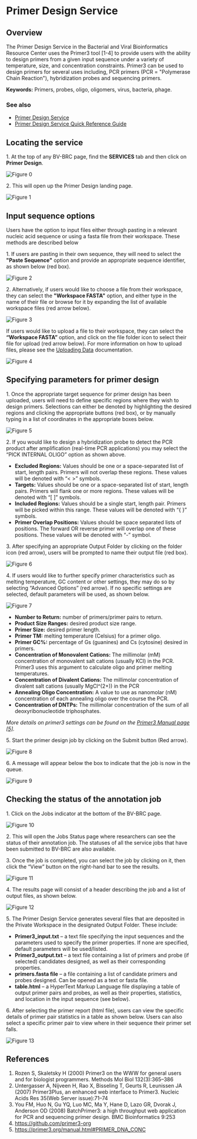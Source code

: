 # Primer Design Service

## Overview

The Primer Design Service in the Bacterial and Viral Bioinformatics Resource Center uses the Primer3 tool [1-4] to provide users with the ability to design primers from a given input sequence under a variety of temperature, size, and concentration constraints. Primer3 can be used to design primers for several uses including, PCR primers (PCR = "Polymerase Chain Reaction"), hybridization probes and sequencing primers. 

**Keywords:** Primers, probes, oligo, oligomers, virus, bacteria, phage.
 
### See also
* [Primer Design Service](https://bv-brc.org/app/PrimerDesign)
* [Primer Design Service Quick Reference Guide](/quick_references/services/primer_design_service)

## Locating the service

1\. At the top of any BV-BRC page, find the **SERVICES** tab and then click on **Primer Design**. 
 
![Figure 0](./images/Picture0.png "Figure 0")

2\. This will open up the Primer Design landing page. 

![Figure 1](./images/Picture1.png "Figure 1")

## Input sequence options

Users have the option to input files either through pasting in a relevant nucleic acid sequence or using a fasta file from their workspace. These methods are described below

1\. If users are pasting in their own sequence, they will need to select the **"Paste Sequence"** option and provide an appropriate sequence identifier, as shown below (red box). 

![Figure 2](./images/Picture2.png "Figure 2")

2\. Alternatively, if users would like to choose a file from their workspace, they can select the **"Workspace FASTA"** option, and either type in the name of their file or browse for it by expanding the list of available workspace files (red arrow below). 

![Figure 3](./images/Picture3.png "Figure 3")

If users would like to upload a file to their workspace, they can select the **“Workspace FASTA”** option, and click on the file folder icon to select their file for upload (red arrow below). For more information on how to upload files, please see the [Uploading Data](/quick_references/workspaces/data_upload) documentation. 

![Figure 4](./images/Picture4.png "Figure 4")

## Specifying parameters for primer design

1\. Once the appropriate target sequence for primer design has been uploaded, users will need to define specific regions where they wish to design primers. Selections can either be denoted by highlighting the desired regions and clicking the appropriate buttons (red box), or by manually typing in a list of coordinates in the appropriate boxes below. 

![Figure 5](./images/Picture5.png "Figure 5")

2\.	If you would like to design a hybridization probe to detect the PCR product after amplification (real-time PCR applications) you may select the “PICK INTERNAL OLIGO” option as shown above. 

* **Excluded Regions:** Values should be one or a space-separated list of start, length pairs. Primers will not overlap these regions. These values will be denoted with “< >” symbols.
* **Targets:** Values should be one or a space-separated list of start, length pairs. Primers will flank one or more regions. These values will be denoted with “[ ]” symbols.
* **Included Regions:** Values should be a single start, length pair. Primers will be picked within this range. These values will be denoted with “{ }” symbols.
* **Primer Overlap Positions:** Values should be space separated lists of positions. The forward OR reverse primer will overlap one of these positions. These values will be denoted with “-” symbol. 

3\.	After specifying an appropriate Output Folder by clicking on the folder icon (red arrow), users will be prompted to name their output file (red box). 

![Figure 6](./images/Picture6.png "Figure 6")

4\.	If users would like to further specify primer characteristics such as melting temperature, GC content or other settings, they may do so by selecting “Advanced Options” (red arrow). If no specific settings are selected, default parameters will be used, as shown below. 

![Figure 7](./images/Picture7.png "Figure 7")

* **Number to Return:** number of primers/primer pairs to return. 
* **Product Size Ranges:** desired product size range. 
* **Primer Size:** desired primer length. 
* **Primer TM:** melting temperature (Celsius) for a primer oligo.  
* **Primer GC%:** percentage of Gs (guanines) and Cs (cytosine) desired in primers.
* **Concentration of Monovalent Cations:** The millimolar (mM) concentration of monovalent salt cations (usually KCl) in the PCR. Primer3 uses this argument to calculate oligo and primer melting temperatures.
* **Concentration of Divalent Cations:** The millimolar concentration of divalent salt cations (usually MgCl^(2+)) in the PCR
* **Annealing Oligo Concentration:** A value to use as nanomolar (nM) concentration of each annealing oligo over the course the PCR.
* **Concentration of DNTPs:** The millimolar concentration of the sum of all deoxyribonucleotide triphosphates.

*More details on primer3 settings can be found on the [Primer3 Manual page [5]](https://primer3.org/manual.html#PRIMER_DNA_CONC).*

5\.	Start the primer design job by clicking on the Submit button (Red arrow). 

![Figure 8](./images/Picture8.png "Figure 8")

6\.	A message will appear below the box to indicate that the job is now in the queue. 

![Figure 9](./images/Picture9.png "Figure 9")

## Checking the status of the annotation job

1\.	Click on the Jobs indicator at the bottom of the BV-BRC page.

![Figure 10](./images/Picture10.png "Figure 10")

2\.	This will open the Jobs Status page where researchers can see the status of their annotation job. The statuses of all the service jobs that have been submitted to BV-BRC are also available. 

3\.	Once the job is completed, you can select the job by clicking on it, then click the “View” button on the right-hand bar to see the results. 

![Figure 11](./images/Picture11.png "Figure 11")

4\.	The results page will consist of a header describing the job and a list of output files, as shown below. 

![Figure 12](./images/Picture12.png "Figure 12")


5\.	The Primer Design Service generates several files that are deposited in the Private Workspace in the designated Output Folder. These include:
* **Primer3_input.txt** – a text file specifying the input sequences and the parameters used to specify the primer properties. If none are specified, default parameters will be used/listed. 
* **Primer3_output.txt** – a text file containing a list of primers and probe (if selected) candidates designed, as well as their corresponding properties. 
* **primers.fasta file** – a file containing a list of candidate primers and probes designed. Can be opened as a text or fasta file. 
* **table.html** – a HyperText Markup Language file displaying a table of output primer pairs and probes, as well as their properties, statistics, and location in the input sequence (see below). 

6\. After selecting the primer report (html file), users can view the specific details of primer pair statistics in a table as shown below. Users can also select a specific primer pair to view where in their sequence their primer set falls. 

![Figure 13](./images/Picture13.png "Figure 13")

## References

1.	Rozen S, Skaletsky H (2000) Primer3 on the WWW for general users and for biologist programmers. Methods Mol Biol 132(3):365–386
2.	Untergasser A, Nijveen H, Rao X, Bisseling T, Geurts R, Leunissen JA (2007) Primer3Plus, an enhanced web interface to Primer3. Nucleic Acids Res 35(Web Server issue):71–74
3.	You FM, Huo N, Gu YQ, Luo MC, Ma Y, Hane D, Lazo GR, Dvorak J, Anderson OD (2008) BatchPrimer3: a high throughput web application for PCR and sequencing primer design. BMC Bioinformatics 9:253
4.	https://github.com/primer3-org
5.	https://primer3.org/manual.html#PRIMER_DNA_CONC

